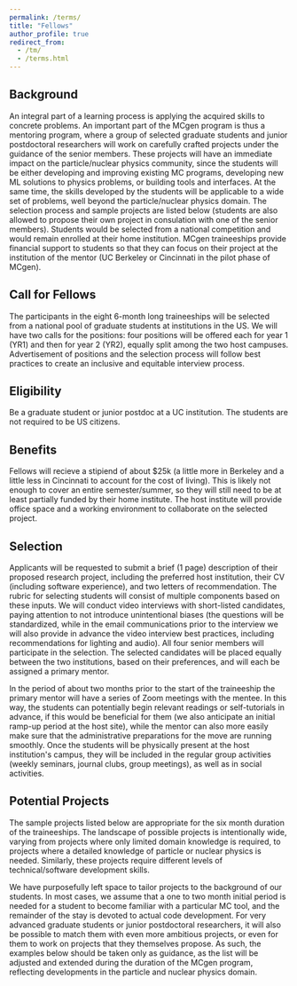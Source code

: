 ```yaml
---
permalink: /terms/
title: "Fellows"
author_profile: true
redirect_from: 
  - /tm/
  - /terms.html
---
```


## Background

An integral part of a learning process is applying the acquired skills to concrete problems. An important part of the MCgen program is thus a mentoring program, where a group of selected graduate students and junior postdoctoral researchers will work on carefully crafted projects under the guidance of the senior members. These projects will have an immediate impact on the particle/nuclear physics community, since the students will be either developing and improving existing MC programs, developing new ML solutions to physics problems, or building tools and interfaces. At the same time, the skills developed by the students will be applicable to a wide set of problems, well beyond the particle/nuclear physics domain. The selection process and sample projects are listed below (students are also allowed to propose their own project in consulation with one of the senior members).  Students would be selected from a national competition and would remain enrolled at their home institution. MCgen traineeships provide financial support to students so that they can focus on their project at the institution of the mentor (UC Berkeley or Cincinnati in the pilot phase of MCgen).

## Call for Fellows

The participants in the eight 6-month long traineeships will be selected from a national pool of graduate students at institutions in the US. We will have two calls for the positions: four positions will be offered each for year 1 (YR1) and then for year 2 (YR2), equally split among the two host campuses. Advertisement of positions and the selection process will follow best practices to create an inclusive and equitable interview process. 

## Eligibility

Be a graduate student or junior postdoc at a UC institution.  The students are not required to be US citizens.

## Benefits

Fellows will recieve a stipiend of about $25k (a little more in Berkeley and a little less in Cincinnati to account for the cost of living).  This is likely not enough to cover an entire semester/summer, so they will still need to be at least partially funded by their home institute.  The host institute will provide office space and a working environment to collaborate on the selected project.

## Selection

Applicants will be requested to submit a brief (1 page) description of their proposed research project, including the preferred host institution, their CV (including software experience), and two letters of recommendation. The rubric for selecting students will consist of multiple components based on these inputs. We will conduct video interviews with short-listed candidates, paying attention to not introduce unintentional biases (the questions will be standardized, while in the email communications prior to the interview we will also provide in advance the video interview best practices, including recommendations for lighting and audio). All four senior members will participate in the selection. The selected candidates will be placed equally between the two institutions, based on their preferences, and will each be assigned a primary mentor.

In the period of about two months prior to the start of the traineeship the primary mentor will have a series of Zoom meetings with the mentee. In this way, the students can potentially begin relevant readings or self-tutorials in advance, if this would be beneficial for them (we also anticipate an initial ramp-up period at the host site), while the mentor can also more easily make sure that the administrative preparations for the move are running smoothly. Once the students will be physically present at the host institution's campus, they will be included in the regular group activities (weekly seminars, journal clubs, group meetings), as well as in social activities.

## Potential Projects

The sample projects listed below are appropriate for the six month duration of the traineeships. The landscape of possible projects is intentionally wide, varying from projects where only limited domain knowledge is required, to projects where a detailed knowledge of particle or nuclear physics is needed. Similarly, these projects require different levels of technical/software development skills.

We have purposefully left space to tailor projects to the background of our students. In most cases, we assume that a one to two month initial period is needed for a student to become familiar with a particular MC tool, and the remainder of the stay is devoted to actual code development. For very advanced graduate students or junior postdoctoral researchers, it will also be possible to match them with even more ambitious projects, or even for them to work on projects that they themselves propose. As such, the examples below should be taken only as guidance, as the list will be adjusted and extended during the duration of the MCgen program, reflecting developments in the particle and nuclear physics domain.
